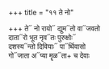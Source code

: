 +++
title = "११ ते नो"

+++
ते᳓ नो रायो᳓ द्युम᳓तो वा᳓जवतो  
दाता᳓रो भूत नृव᳓तः पुरुक्षोः᳓  
दशस्य᳓न्तो दिवियाः᳓ पा᳓र्थिवासो  
गो᳓जाता अ᳓प्या मॄळ᳓ता+ च देवाः